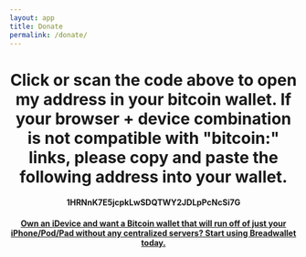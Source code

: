 ```yaml
---
layout: app
title: Donate
permalink: /donate/
---
```


<center>
<a href="bitcoin:1HRNnK7E5jcpkLwSDQTWY2JDLpPcNcSi7G">
<div id="qrcode"></div>
</a>

# Click or scan the code above to open my address in your bitcoin wallet.  If your browser + device combination is not compatible with "bitcoin:" links, please copy and paste the following address into your wallet.
#### **1HRNnK7E5jcpkLwSDQTWY2JDLpPcNcSi7G**



#### [Own an iDevice and want a Bitcoin wallet that will run off of just your iPhone/Pod/Pad without any centralized servers?  Start using Breadwallet today.](http://breadwallet.com)
</center>


<script>
jQuery('#qrcode').qrcode("bitcoin:1HRNnK7E5jcpkLwSDQTWY2JDLpPcNcSi7G");

</script>
